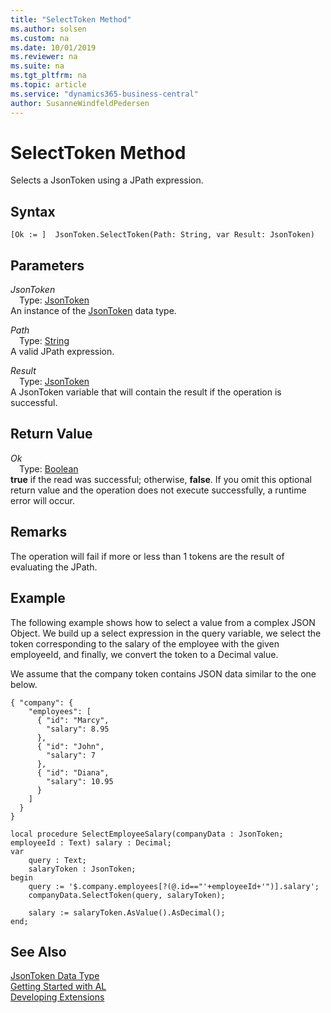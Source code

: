 ```yaml
---
title: "SelectToken Method"
ms.author: solsen
ms.custom: na
ms.date: 10/01/2019
ms.reviewer: na
ms.suite: na
ms.tgt_pltfrm: na
ms.topic: article
ms.service: "dynamics365-business-central"
author: SusanneWindfeldPedersen
---
```

[//]: # (START>DO_NOT_EDIT)
[//]: # (IMPORTANT:Do not edit any of the content between here and the END>DO_NOT_EDIT.)
[//]: # (Any modifications should be made in the .xml files in the ModernDev repo.)
# SelectToken Method
Selects a JsonToken using a JPath expression.


## Syntax
```
[Ok := ]  JsonToken.SelectToken(Path: String, var Result: JsonToken)
```
## Parameters
*JsonToken*  
&emsp;Type: [JsonToken](jsontoken-data-type.md)  
An instance of the [JsonToken](jsontoken-data-type.md) data type.  

*Path*  
&emsp;Type: [String](../string/string-data-type.md)  
A valid JPath expression.
        
*Result*  
&emsp;Type: [JsonToken](jsontoken-data-type.md)  
A JsonToken variable that will contain the result if the operation is successful.  


## Return Value
*Ok*  
&emsp;Type: [Boolean](../boolean/boolean-data-type.md)  
**true** if the read was successful; otherwise, **false**. If you omit this optional return value and the operation does not execute successfully, a runtime error will occur.    


[//]: # (IMPORTANT: END>DO_NOT_EDIT)

## Remarks 
The operation will fail if more or less than 1 tokens are the result of evaluating the JPath.

## Example
The following example shows how to select a value from a complex JSON Object. We build up a select expression in the query variable, we select the token corresponding to the salary of the employee with the given employeeId, and finally, we convert the token to a Decimal value.

We assume that the company token contains JSON data similar to the one below.

```
{ "company": {
    "employees": [
      { "id": "Marcy",
        "salary": 8.95
      },
      { "id": "John",
        "salary": 7
      },
      { "id": "Diana",
        "salary": 10.95
      }
    ]
  }
}
```

```
local procedure SelectEmployeeSalary(companyData : JsonToken; employeeId : Text) salary : Decimal;
var
    query : Text;
    salaryToken : JsonToken;
begin
    query := '$.company.employees[?(@.id=="'+employeeId+'")].salary';
    companyData.SelectToken(query, salaryToken);

    salary := salaryToken.AsValue().AsDecimal();    
end;
```
## See Also
[JsonToken Data Type](jsontoken-data-type.md)  
[Getting Started with AL](../../devenv-get-started.md)  
[Developing Extensions](../../devenv-dev-overview.md)